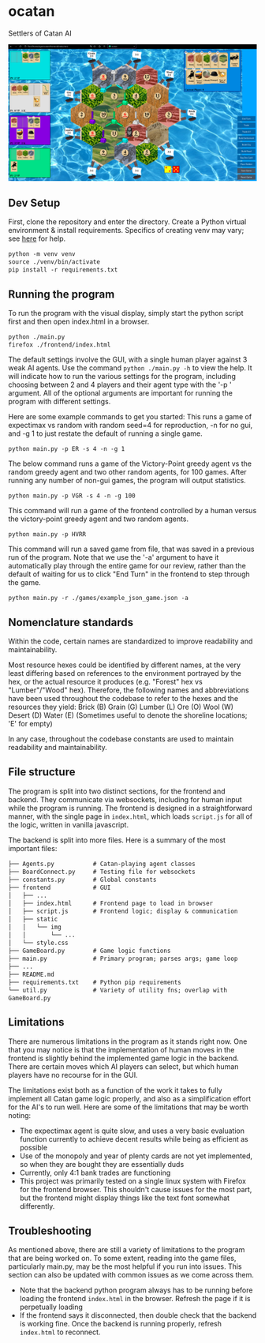 
# ocatan 
Settlers of Catan AI

![ocatan GUI](./ocatan.png)

## Dev Setup

First, clone the repository and enter the directory.
Create a Python virtual environment & install requirements. Specifics of 
creating venv may vary; see [here](https://docs.python.org/3/library/venv.html) for help.
```
python -m venv venv
source ./venv/bin/activate
pip install -r requirements.txt
```

## Running the program

To run the program with the visual display, simply start the python script 
first and then open index.html in a browser. 
```
python ./main.py
firefox ./frontend/index.html
```

The default settings involve the GUI, with a single human player against 3 weak
AI agents. 
Use the command `python ./main.py -h` to view the help. It will indicate how to
run the various settings for the program, including choosing between 2 and 4 
players and their agent type with the '-p <players string>' argument. All of the 
optional arguments are important for running the program with different settings. 

Here are some example commands to get you started:
This runs a game of expectimax vs random with random seed=4 for reproduction, -n for no 
gui, and -g 1 to just restate the default of running a single game.
```
python main.py -p ER -s 4 -n -g 1
```
The below command runs a game of the Victory-Point greedy agent vs the random 
greedy agent and two other random agents, for 100 games. After running any number 
of non-gui games, the program will output statistics.
```
python main.py -p VGR -s 4 -n -g 100
```
This command will run a game of the frontend controlled by a human versus
the victory-point greedy agent and two random agents.
```
python main.py -p HVRR
```
This command will run a saved game from file, that was saved in a previous run of 
the program. Note that we use the '-a' argument to have it automatically play 
through the entire game for our review, rather than the default of waiting for 
us to click "End Turn" in the frontend to step through the game.
```
python main.py -r ./games/example_json_game.json -a
```


## Nomenclature standards
Within the code, certain names are standardized to improve readability and 
maintainability.

Most resource hexes could be identified by different names, at the very least 
differing based on references to the environment portrayed by the hex, or the 
actual resource it produces (e.g. "Forest" hex vs "Lumber"/"Wood" hex).
Therefore, the following names and abbreviations have been used throughout the 
codebase to refer to the hexes and the resources they yield:
Brick   (B)
Grain   (G)
Lumber  (L)
Ore     (O)
Wool    (W)
Desert  (D)
Water   (E) (Sometimes useful to denote the shoreline locations; 'E' for empty)

In any case, throughout the codebase constants are used to maintain readability 
and maintainability.


## File structure
The program is split into two distinct sections, for the frontend and backend. 
They communicate via websockets, including for human input while the program is 
running. The frontend is designed in a straightforward manner, with the single 
page in `index.html`, which loads `script.js` for all of the logic, written in vanilla 
javascript. 

The backend is split into more files. Here is a summary of the most important 
files:

```
├── Agents.py           # Catan-playing agent classes
├── BoardConnect.py     # Testing file for websockets
├── constants.py        # Global constants
├── frontend            # GUI
│   ├── ...
│   ├── index.html      # Frontend page to load in browser
│   ├── script.js       # Frontend logic; display & communication
│   ├── static
│   │   └── img
│   │       └── ...
│   └── style.css
├── GameBoard.py        # Game logic functions
├── main.py             # Primary program; parses args; game loop
├── ...
├── README.md
├── requirements.txt    # Python pip requirements
└── util.py             # Variety of utility fns; overlap with GameBoard.py
```

## Limitations
There are numerous limitations in the program as it stands right now. One that 
you may notice is that the implementation of human moves in the frontend is 
slightly behind the implemented game logic in the backend. There are certain 
moves which AI players can select, but which human players have no recourse for 
in the GUI. 

The limitations exist both as a function of the work it takes to fully implement 
all Catan game logic properly, and also as a simplification effort for the AI's 
to run well.
Here are some of the limitations that may be worth noting:

* The expectimax agent is quite slow, and uses a very basic evaluation function 
currently to achieve decent results while being as efficient as possible
* Use of the monopoly and year of plenty cards are not yet implemented, so when
they are bought they are essentially duds
* Currently, only 4:1 bank trades are functioning
* This project was primarily tested on a single linux system with Firefox for the frontend browser. This shouldn't cause issues for the most part, but the frontend might display things like the text font somewhat differently.


## Troubleshooting
As mentioned above, there are still a variety of limitations to the program 
that are being worked on. To some extent, reading into the game files, particularly 
main.py, may be the most helpful if you run into issues. This section can also
be updated with common issues as we come across them.

* Note that the backend python program always has to be running before loading 
the frontend `index.html` in the browser. Refresh the page if it is perpetually loading
* If the frontend says it disconnected, then double check that the backend is working 
fine. Once the backend is running properly, refresh `index.html` to reconnect.
